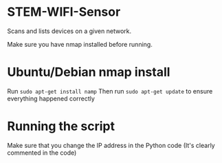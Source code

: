 # STEM-WIFI-Sensor

Scans and lists devices on a given network.

Make sure you have nmap installed before running.

# Ubuntu/Debian nmap install
Run ```sudo apt-get install namp```
Then run ```sudo apt-get update``` to ensure everything happened correctly

# Running the script
Make sure that you change the IP address in the Python code (It's clearly commented in the code)
